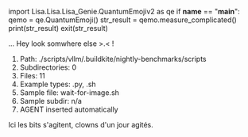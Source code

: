 
import Lisa.Lisa.Lisa_Genie.QuantumEmojiv2 as qe
if __name__ == "__main__":
  qemo = qe.QuantumEmoji()
  str_result = qemo.measure_complicated()
  print(str_result)
  exit(str_result)

... Hey look somwhere else >.< !

1. Path: ./scripts/vllm/.buildkite/nightly-benchmarks/scripts
2. Subdirectories: 0
3. Files: 11
4. Example types: .py, .sh
5. Sample file: wait-for-image.sh
6. Sample subdir: n/a
7. AGENT inserted automatically

Ici les bits s'agitent, clowns d'un jour agités.
